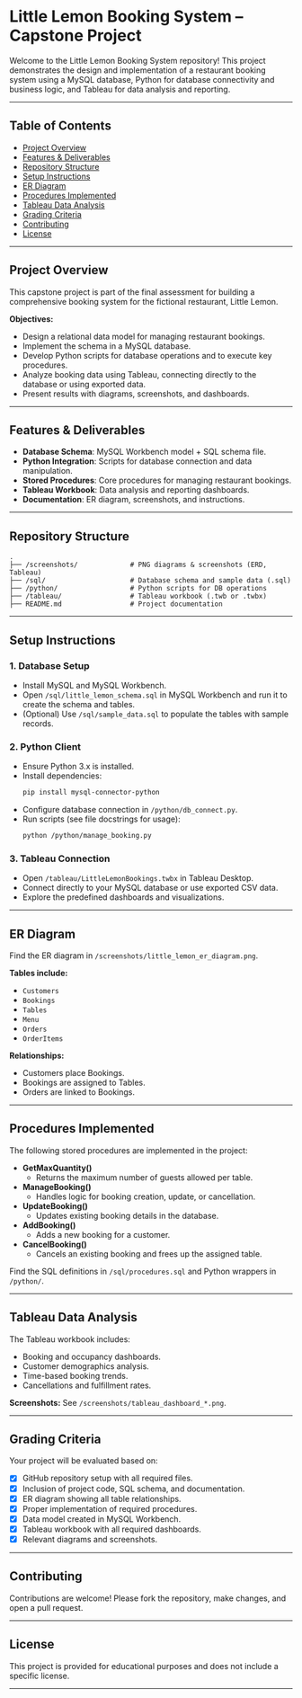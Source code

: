 # Little Lemon Booking System – Capstone Project

Welcome to the Little Lemon Booking System repository! This project demonstrates the design and implementation of a restaurant booking system using a MySQL database, Python for database connectivity and business logic, and Tableau for data analysis and reporting.

---

## Table of Contents

- [Project Overview](#project-overview)
- [Features & Deliverables](#features--deliverables)
- [Repository Structure](#repository-structure)
- [Setup Instructions](#setup-instructions)
- [ER Diagram](#er-diagram)
- [Procedures Implemented](#procedures-implemented)
- [Tableau Data Analysis](#tableau-data-analysis)
- [Grading Criteria](#grading-criteria)
- [Contributing](#contributing)
- [License](#license)

---

## Project Overview

This capstone project is part of the final assessment for building a comprehensive booking system for the fictional restaurant, Little Lemon.

**Objectives:**

- Design a relational data model for managing restaurant bookings.
- Implement the schema in a MySQL database.
- Develop Python scripts for database operations and to execute key procedures.
- Analyze booking data using Tableau, connecting directly to the database or using exported data.
- Present results with diagrams, screenshots, and dashboards.

---

## Features & Deliverables

- **Database Schema**: MySQL Workbench model + SQL schema file.
- **Python Integration**: Scripts for database connection and data manipulation.
- **Stored Procedures**: Core procedures for managing restaurant bookings.
- **Tableau Workbook**: Data analysis and reporting dashboards.
- **Documentation**: ER diagram, screenshots, and instructions.

---

## Repository Structure

```
.
├── /screenshots/             # PNG diagrams & screenshots (ERD, Tableau)
├── /sql/                     # Database schema and sample data (.sql)
├── /python/                  # Python scripts for DB operations
├── /tableau/                 # Tableau workbook (.twb or .twbx)
├── README.md                 # Project documentation
```

---

## Setup Instructions

### 1. Database Setup

- Install MySQL and MySQL Workbench.
- Open `/sql/little_lemon_schema.sql` in MySQL Workbench and run it to create the schema and tables.
- (Optional) Use `/sql/sample_data.sql` to populate the tables with sample records.

### 2. Python Client

- Ensure Python 3.x is installed.
- Install dependencies:
  ```bash
  pip install mysql-connector-python
  ```
- Configure database connection in `/python/db_connect.py`.
- Run scripts (see file docstrings for usage):
  ```bash
  python /python/manage_booking.py
  ```

### 3. Tableau Connection

- Open `/tableau/LittleLemonBookings.twbx` in Tableau Desktop.
- Connect directly to your MySQL database or use exported CSV data.
- Explore the predefined dashboards and visualizations.

---

## ER Diagram

Find the ER diagram in `/screenshots/little_lemon_er_diagram.png`.

**Tables include:**
- `Customers`
- `Bookings`
- `Tables`
- `Menu`
- `Orders`
- `OrderItems`

**Relationships:**
- Customers place Bookings.
- Bookings are assigned to Tables.
- Orders are linked to Bookings.

---

## Procedures Implemented

The following stored procedures are implemented in the project:

- **GetMaxQuantity()**
  - Returns the maximum number of guests allowed per table.
- **ManageBooking()**
  - Handles logic for booking creation, update, or cancellation.
- **UpdateBooking()**
  - Updates existing booking details in the database.
- **AddBooking()**
  - Adds a new booking for a customer.
- **CancelBooking()**
  - Cancels an existing booking and frees up the assigned table.

Find the SQL definitions in `/sql/procedures.sql` and Python wrappers in `/python/`.

---

## Tableau Data Analysis

The Tableau workbook includes:

- Booking and occupancy dashboards.
- Customer demographics analysis.
- Time-based booking trends.
- Cancellations and fulfillment rates.

**Screenshots:** See `/screenshots/tableau_dashboard_*.png`.

---


## Grading Criteria

Your project will be evaluated based on:

- [x] GitHub repository setup with all required files.
- [x] Inclusion of project code, SQL schema, and documentation.
- [x] ER diagram showing all table relationships.
- [x] Proper implementation of required procedures.
- [x] Data model created in MySQL Workbench.
- [x] Tableau workbook with all required dashboards.
- [x] Relevant diagrams and screenshots.

---

## Contributing

Contributions are welcome! Please fork the repository, make changes, and open a pull request.

---

## License

This project is provided for educational purposes and does not include a specific license.

---
